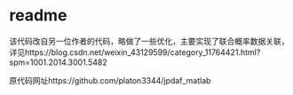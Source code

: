 # readme
该代码改自另一位作者的代码，略做了一些优化，主要实现了联合概率数据关联，详见https://blog.csdn.net/weixin_43129599/category_11764421.html?spm=1001.2014.3001.5482

原代码网址https://github.com/platon3344/jpdaf_matlab
